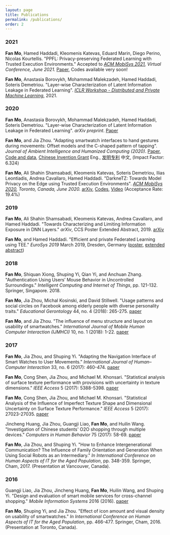 ```yaml
---
layout: page
title: Publications
permalink: /publications/
order: 2
---
```

### 2021
**Fan Mo**, Hamed Haddadi, Kleomenis Katevas, Eduard Marin, Diego Perino, Nicolas Kourtellis. "PPFL: Privacy-preserving Federated Learning with Trusted Execution Environments." Accepted to *[ACM MobiSys 2021](https://www.sigmobile.org/mobisys/2021/), Virtual Conference, June 2021.* [Paper](http://arxiv.org/abs/2104.14380), Codes available very soon!

**Fan Mo**, Anastasia Borovykh, Mohammad Malekzadeh, Hamed Haddadi, Soteris Demetriou. "Layer-wise Characterization of Latent Information Leakage in Federated Learning". *[ICLR Workshop - Distributed and Private Machine Learning](https://dp-ml.github.io/2021-workshop-ICLR/)*, 2021.

### 2020
**Fan Mo**, Anastasia Borovykh, Mohammad Malekzadeh, Hamed Haddadi, Soteris Demetriou. "Layer-wise Characterization of Latent Information Leakage in Federated Learning". *arXiv preprint*. [Paper](https://arxiv.org/abs/2010.08762)

**Fan Mo**, and Jia Zhou. "Adapting smartwatch interfaces to hand gestures during movements: Offset models and the C-shaped pattern of tapping". *Journal of Ambient Intelligence and Humanized Computing (2020)*. [Paper](https://rdcu.be/b7Du5), [Code and data](https://github.com/mofanv/use-smartwatch-movement), [Chinese Invention Grant](https://patents.google.com/patent/CN108446019B/en) Eng., [发明专利](https://patentimages.storage.googleapis.com/95/6a/8f/1fefc3e194b5a6/CN108446019B.pdf) 中文, (Impact Factor: 6.324)


**Fan Mo**, Ali Shahin Shamsabadi, Kleomenis Katevas, Soteris Demetriou, Ilias Leontiadis, Andrea Cavallaro, Hamed Haddadi. "DarkneTZ: Towards Model Privacy on the Edge using Trusted Execution Environments". *[ACM MobiSys 2020](https://www.sigmobile.org/mobisys/2020/), Toronto, Canada, June 2020.* [arXiv](https://arxiv.org/abs/2004.05703), [Codes](https://github.com/mofanv/darknetp), [Video](https://www.youtube.com/watch?v=mEAlONq3MU4) (Acceptance Rate: 19.4%)

### 2019
**Fan Mo**, Ali Shahin Shamsabadi, Kleomenis Katevas, Andrea Cavallaro, and Hamed Haddadi. "Towards Characterizing and Limiting Information Exposure in DNN Layers." *arXiv*, CCS Poster Extended Abstract, 2019. [arXiv](https://arxiv.org/pdf/1907.06034.pdf)

**Fan Mo**, and Hamed Haddadi. "Efficient and private Federated Learning using TEE." *EuroSys 2019* March 2019, Dresden, Germany ([poster](https://mofanv.github.io/papers/poster_eurosys_2019.pdf), [extended abstract](https://mofanv.github.io/papers/abstract_eurosys_2019.pdf))

### 2018
**Fan Mo**, Shiquan Xiong, Shuping Yi, Qian Yi, and Anchuan Zhang. "Authentication Using Users’ Mouse Behavior in Uncontrolled Surroundings." *Intelligent Computing and Internet of Things*, pp. 121-132. Springer, Singapore. 2018.

**Fan Mo**, Jia Zhou, Michal Kosinski, and David Stillwell. "Usage patterns and social circles on Facebook among elderly people with diverse personality traits." *Educational Gerontology* 44, no. 4 (2018): 265-275. [paper](https://www.tandfonline.com/doi/abs/10.1080/03601277.2018.1459088)

**Fan Mo**, and Jia Zhou. "The influence of menu structure and layout on usability of smartwatches." *International Journal of Mobile Human Computer Interaction (IJMHCI)* 10, no. 1 (2018): 1-22. [paper](https://www.igi-global.com/article/the-influence-of-menu-structure-and-layout-on-usability-of-smartwatches/190671)


### 2017
**Fan Mo**, Jia Zhou, and Shuping Yi. "Adapting the Navigation Interface of Smart Watches to User Movements." *International Journal of Human–Computer Interaction* 33, no. 6 (2017): 460-474. [paper](https://www.tandfonline.com/doi/abs/10.1080/10447318.2017.1279826)

**Fan Mo**, Cong Shen, Jia Zhou, and Michael M. Khonsari. "Statistical analysis of surface texture performance with provisions with uncertainty in texture dimensions." *IEEE Access* 5 (2017): 5388-5398. [paper](https://ieeexplore.ieee.org/abstract/document/7907295/)

**Fan Mo**, Cong Shen, Jia Zhou, and Michael M. Khonsari. "Statistical Analysis of the Influence of Imperfect Texture Shape and Dimensional Uncertainty on Surface Texture Performance." *IEEE Access* 5 (2017): 27023-27035. [paper](https://ieeexplore.ieee.org/document/8094909/)

Jincheng Huang, Jia Zhou, Guangji Liao, **Fan Mo**, and Huilin Wang. "Investigation of Chinese students' O2O shopping through multiple devices." *Computers in Human Behavior* 75 (2017): 58-69. [paper](https://www.sciencedirect.com/science/article/pii/S0747563217302935)

**Fan Mo**, Jia Zhou, and Shuping Yi. "How to Enhance Intergenerational Communication? The Influence of Family Orientation and Generation When Using Social Robots as an Intermediary." *In International Conference on Human Aspects of IT for the Aged Population*, pp. 348-359. Springer, Cham, 2017. (Presentation at Vancouver, Canada).


### 2016
Guangji Liao, Jia Zhou, Jincheng Huang, **Fan Mo**, Huilin Wang, and Shuping Yi. "Design and evaluation of smart mobile services for cross-channel shopping." *Mobile Information Systems* 2016 (2016). [paper](https://www.hindawi.com/journals/misy/2016/3602980/abs/)

**Fan Mo**, Shuping Yi, and Jia Zhou. "Effect of icon amount and visual density on usability of smartwatches." *In International Conference on Human Aspects of IT for the Aged Population*, pp. 466-477. Springer, Cham, 2016. (Presentation at Toronto, Canada).
